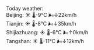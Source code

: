Today weather:  
Beijing: ☀️ 🌡️-9°C 🌬️↓22km/h  
Tianjin: ☀️ 🌡️-8°C 🌬️↓35km/h  
Shijiazhuang: ☀️ 🌡️-6°C 🌬️↑0km/h  
Tangshan: ☀️ 🌡️-11°C 🌬️↓12km/h  
